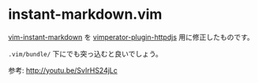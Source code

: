 instant-markdown.vim
====================

[vim-instant-markdown] を [vimperator-plugin-httpdjs] 用に修正したものです。

`.vim/bundle/` 下にでも突っ込むと良いでしょう。

参考: http://youtu.be/SvIrHS24jLc

[vimperator-plugin-httpdjs]: https://github.com/teramako/vimperator-plugin-httpdjs
[vim-instant-markdown]: https://github.com/suan/vim-instant-markdown

